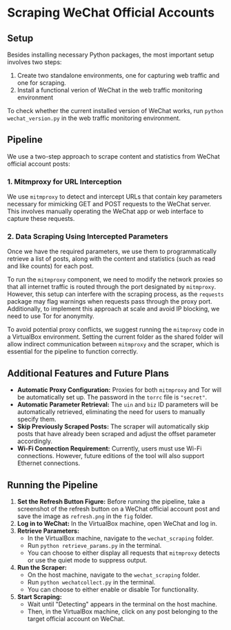 # Scraping WeChat Official Accounts

## Setup
Besides installing necessary Python packages, the most important setup involves two steps:
1. Create two standalone environments, one for capturing web traffic and one for scraping.
2. Install a functional verion of WeChat in the web traffic monitoring environment

To check whether the current installed version of WeChat works, run `python wechat_version.py` in the web traffic monitoring environment.

## Pipeline
We use a two-step approach to scrape content and statistics from WeChat official account posts:

### 1. Mitmproxy for URL Interception
We use `mitmproxy` to detect and intercept URLs that contain key parameters necessary for mimicking GET and POST requests to the WeChat server. This involves manually operating the WeChat app or web interface to capture these requests.

### 2. Data Scraping Using Intercepted Parameters
Once we have the required parameters, we use them to programmatically retrieve a list of posts, along with the content and statistics (such as read and like counts) for each post.

To run the `mitmproxy` component, we need to modify the network proxies so that all internet traffic is routed through the port designated by `mitmproxy`. However, this setup can interfere with the scraping process, as the `requests` package may flag warnings when requests pass through the proxy port. Additionally, to implement this approach at scale and avoid IP blocking, we need to use Tor for anonymity.

To avoid potential proxy conflicts, we suggest running the `mitmproxy` code in a VirtualBox environment. Setting the current folder as the shared folder will allow indirect communication between `mitmproxy` and the scraper, which is essential for the pipeline to function correctly.

## Additional Features and Future Plans

- **Automatic Proxy Configuration:** Proxies for both `mitmproxy` and Tor will be automatically set up. The password in the `torrc` file is `"secret"`.
- **Automatic Parameter Retrieval:** The `uin` and `biz` ID parameters will be automatically retrieved, eliminating the need for users to manually specify them.
- **Skip Previously Scraped Posts:** The scraper will automatically skip posts that have already been scraped and adjust the offset parameter accordingly.
- **Wi-Fi Connection Requirement:** Currently, users must use Wi-Fi connections. However, future editions of the tool will also support Ethernet connections.

## Running the Pipeline

1. **Set the Refresh Button Figure:** Before running the pipeline, take a screenshot of the refresh button on a WeChat official account post and save the image as `refresh.png` in the `fig` folder.
2. **Log in to WeChat:** In the VirtualBox machine, open WeChat and log in.
3. **Retrieve Parameters:**
    - In the VirtualBox machine, navigate to the `wechat_scraping` folder.
    - Run `python retrieve_params.py` in the terminal. 
    - You can choose to either display all requests that `mitmproxy` detects or use the quiet mode to suppress output.
4. **Run the Scraper:**
    - On the host machine, navigate to the `wechat_scraping` folder.
    - Run `python wechatcollect.py` in the terminal.
    - You can choose to either enable or disable Tor functionality.
5. **Start Scraping:**
    - Wait until "Detecting" appears in the terminal on the host machine.
    - Then, in the VirtualBox machine, click on any post belonging to the target official account on WeChat.
